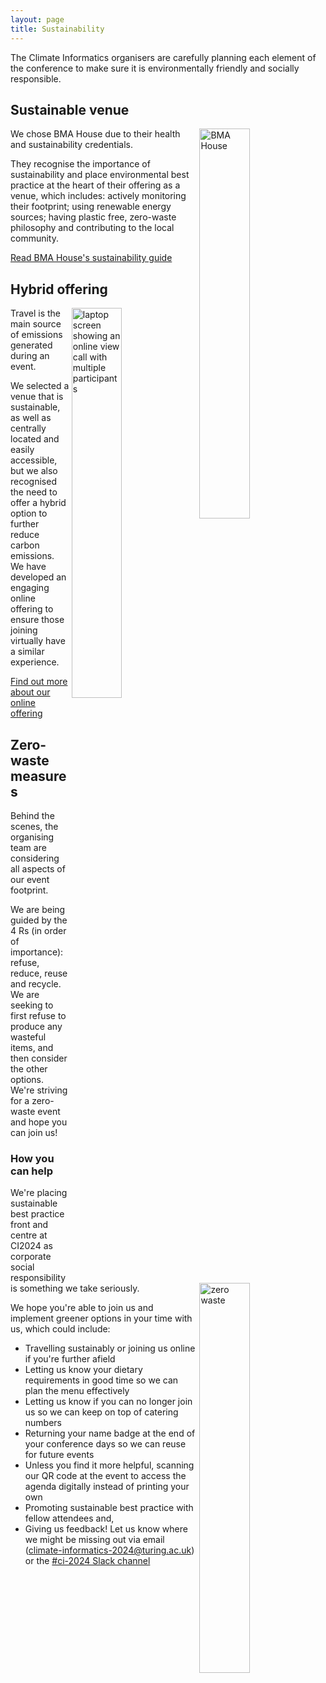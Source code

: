 ```yaml
---
layout: page
title: Sustainability
---
```



The Climate Informatics organisers are carefully planning each element of the conference to make sure it is environmentally friendly and socially responsible.



## Sustainable venue
<img align="right" src="../img/bma-1-optimised-modified.png" alt="BMA House" width="40%">

We chose BMA House due to their health and sustainability credentials.

They recognise the importance of sustainability and place environmental best practice at the heart of their offering as a venue, which includes: actively monitoring their footprint; using renewable energy sources; having plastic free, zero-waste philosophy and contributing to the local community.

[Read BMA House's sustainability guide](https://bmahouse.org.uk/wp-content/uploads/2023/09/BMA-House-Sustainable-events-guide.pdf)


## Hybrid offering
<img align="right" src="../img/chris-montgomery-smgtvepind4-unsplash-modified.png" alt="laptop screen showing an online view call with multiple participants" width="40%">

Travel is the main source of emissions generated during an event.

We selected a venue that is sustainable, as well as centrally located and easily accessible, but we also recognised the need to offer a hybrid option to further reduce carbon emissions. We have developed an engaging online offering to ensure those joining virtually have a similar experience.

[Find out more about our online offering](../online-participation)

## Zero-waste measures
<img align="right" src="../img/jennifer-griffin-z7jwtvfveem-unsplash-modified.png" alt="zero waste" width="40%">

Behind the scenes, the organising team are considering all aspects of our event footprint.

We are being guided by the 4 Rs (in order of importance): refuse, reduce, reuse and recycle. We are seeking to first refuse to produce any wasteful items, and then consider the other options. We're striving for a zero-waste event and hope you can join us!

### How you can help

We're placing sustainable best practice front and centre at CI2024 as corporate social responsibility is something we take seriously.

We hope you're able to join us and implement greener options in your time with us, which could include:

- Travelling sustainably or joining us online if you're further afield
- Letting us know your dietary requirements in good time so we can plan the menu effectively
- Letting us know if you can no longer join us so we can keep on top of catering numbers
- Returning your name badge at the end of your conference days so we can reuse for future events
- Unless you find it more helpful, scanning our QR code at the event to access the agenda digitally instead of printing your own
- Promoting sustainable best practice with fellow attendees and,
- Giving us feedback! Let us know where we might be missing out via email (climate-informatics-2024@turing.ac.uk) or the [#ci-2024 Slack channel](../contact#slack)
